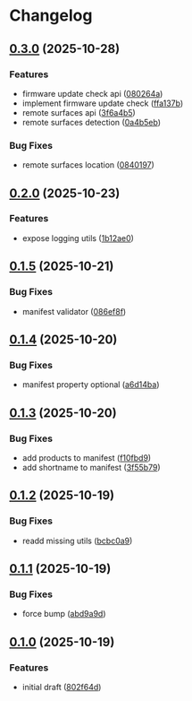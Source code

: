 # Changelog

## [0.3.0](https://github.com/bitfocus/companion-surface-api/compare/companion-surface-base-v0.2.0...companion-surface-base-v0.3.0) (2025-10-28)


### Features

* firmware update check api ([080264a](https://github.com/bitfocus/companion-surface-api/commit/080264a4fd3f5f81a936810b030f5d42672f26de))
* implement firmware update check ([ffa137b](https://github.com/bitfocus/companion-surface-api/commit/ffa137bc65bc046bcbdc7f392746d8f0ce598e69))
* remote surfaces api ([3f6a4b5](https://github.com/bitfocus/companion-surface-api/commit/3f6a4b5009971f8f301bdacdf8d12f2b9dfdbd02))
* remote surfaces detection ([0a4b5eb](https://github.com/bitfocus/companion-surface-api/commit/0a4b5eb8deaa540ce40c2613ec4e4e37dcefde97))


### Bug Fixes

* remote surfaces location ([0840197](https://github.com/bitfocus/companion-surface-api/commit/0840197468c2aadd32ab77277ac57332c5c9c28c))

## [0.2.0](https://github.com/bitfocus/companion-surface-api/compare/companion-surface-base-v0.1.5...companion-surface-base-v0.2.0) (2025-10-23)


### Features

* expose logging utils ([1b12ae0](https://github.com/bitfocus/companion-surface-api/commit/1b12ae0dcd9f70da47d643c7881b3c02d4e5a5d6))

## [0.1.5](https://github.com/bitfocus/companion-surface-api/compare/companion-surface-base-v0.1.4...companion-surface-base-v0.1.5) (2025-10-21)


### Bug Fixes

* manifest validator ([086ef8f](https://github.com/bitfocus/companion-surface-api/commit/086ef8f72c1a1bb03956cf6c8411ec723ad1b2f8))

## [0.1.4](https://github.com/bitfocus/companion-surface-api/compare/companion-surface-base-v0.1.3...companion-surface-base-v0.1.4) (2025-10-20)


### Bug Fixes

* manifest property optional ([a6d14ba](https://github.com/bitfocus/companion-surface-api/commit/a6d14ba8b49f1711310ffef12559b882b0e7efc3))

## [0.1.3](https://github.com/bitfocus/companion-surface-api/compare/companion-surface-base-v0.1.2...companion-surface-base-v0.1.3) (2025-10-20)


### Bug Fixes

* add products to manifest ([f10fbd9](https://github.com/bitfocus/companion-surface-api/commit/f10fbd9bd46f8b207395b9e0b40e5e2ff623a259))
* add shortname to manifest ([3f55b79](https://github.com/bitfocus/companion-surface-api/commit/3f55b796c9cc1bbe31526c0169bab9608d7a8e03))

## [0.1.2](https://github.com/bitfocus/companion-surface-api/compare/companion-surface-base-v0.1.1...companion-surface-base-v0.1.2) (2025-10-19)


### Bug Fixes

* readd missing utils ([bcbc0a9](https://github.com/bitfocus/companion-surface-api/commit/bcbc0a9b887c5863c485d9b284dceec9693ab985))

## [0.1.1](https://github.com/bitfocus/companion-surface-api/compare/companion-surface-base-v0.1.0...companion-surface-base-v0.1.1) (2025-10-19)


### Bug Fixes

* force bump ([abd9a9d](https://github.com/bitfocus/companion-surface-api/commit/abd9a9df429c013ba2dfcaf8cbfa4a51b49aab3c))

## [0.1.0](https://github.com/bitfocus/companion-surface-api/compare/companion-surface-base-v0.0.1...companion-surface-base-v0.1.0) (2025-10-19)


### Features

* initial draft ([802f64d](https://github.com/bitfocus/companion-surface-api/commit/802f64daaf91bd61eaeb155ccc285547939f6548))
